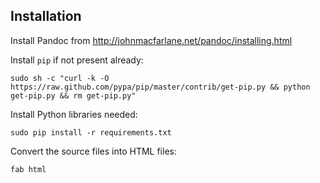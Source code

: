 
## Installation

Install Pandoc from <http://johnmacfarlane.net/pandoc/installing.html>


Install `pip` if not present already:
    
    sudo sh -c "curl -k -O https://raw.github.com/pypa/pip/master/contrib/get-pip.py && python get-pip.py && rm get-pip.py"


Install Python libraries needed:

    sudo pip install -r requirements.txt


Convert the source files into HTML files:

    fab html
